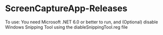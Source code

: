 # ScreenCaptureApp-Releases
To use:
You need Microsoft .NET 6.0 or better to run, and 
(Optional)
disable Windows Snipping Tool using the diableSnippingTool.reg file
